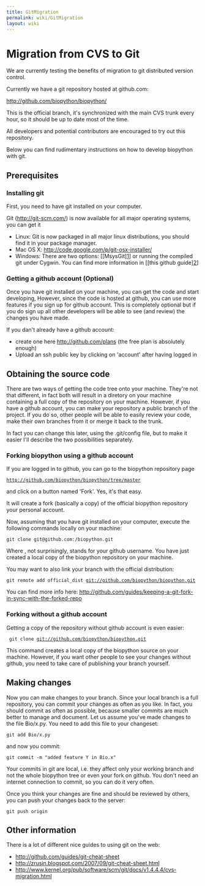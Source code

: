 ```yaml
---
title: GitMigration
permalink: wiki/GitMigration
layout: wiki
---
```


Migration from CVS to Git
=========================

We are currently testing the benefits of migration to git distributed
version control.

Currently we have a git repository hosted at github.com:

<http://github.com/biopython/biopython/>

This is the official branch, it's synchronized with the main CVS trunk
every hour, so it should be up to date most of the time.

All developers and potential contributors are encouraged to try out this
repository.

Below you can find rudimentary instructions on how to develop biopython
with git.

Prerequisites
-------------

### Installing git

First, you need to have git installed on your computer.

Git (http://git-scm.com/) is now available for all major operating
systems, you can get it

-   Linux: Git is now packaged in all major linux distributions, you
    should find it in your package manager.
-   Mac OS X: <http://code.google.com/p/git-osx-installer/>
-   Windows: There are two options:
    \[\[MsysGit\][1](http://code.google.com/p/msysgit/)\] or running the
    compiled git under Cygwin. You can find more information in \[\[this
    github
    guide\][2](http://github.com/guides/using-git-and-github-for-the-windows-for-newbies)\]

### Getting a github account (Optional)

Once you have git installed on your machine, you can get the code and
start developing, However, since the code is hosted at github, you can
use more features if you sign up for github account. This is completely
optional but if you do sign up all other developers will be able to see
(and review) the changes you have made.

If you dan't already have a github account:

-   create one here <http://github.com/plans> (the free plan is
    absolutely enough)
-   Upload an ssh public key by clicking on 'account' after having
    logged in

Obtaining the source code
-------------------------

There are two ways of getting the code tree onto your machine. They're
not that different, in fact both will result in a diretory on your
machine containing a full copy of the repository on your machine.
However, if you have a github account, you can make your repository a
public branch of the project. If you do so, other people will be able to
easily review your code, make their own branches from it or merge it
back to the trunk.

In fact you can change this later, using the .git/config file, but to
make it easier I'll describe the two possibilities separately.

### Forking biopython using a github account

If you are logged in to github, you can go to the biopython repository
page

[`http://github.com/biopython/biopython/tree/master`](http://github.com/biopython/biopython/tree/master)

and click on a button named 'Fork'. Yes, it's that easy.

It will create a fork (basically a copy) of the official biopython
repository your personal account.

Now, assuming that you have git installed on your computer, execute the
following commands locally on your machine:

`git clone git@github.com:`<your username>`/biopython.git`

Where <your username>, not surprisingly, stands for your github
username. You have just created a local copy of the biopython repository
on your machine.

You may want to also link your branch with the official distribution:

`git remote add official_dist `[`git://github.com/biopython/biopython.git`](git://github.com/biopython/biopython.git)

You can find more info here:
<http://github.com/guides/keeping-a-git-fork-in-sync-with-the-forked-repo>

### Forking without a github account

Getting a copy of the repository without github account is even easier:

` git clone `[`git://github.com/biopython/biopython.git`](git://github.com/biopython/biopython.git)

This command creates a local copy of the biopython source on your
machine. However, if you want other people to see your changes without
github, you need to take care of publishing your branch yourself.

Making changes
--------------

Now you can make changes to your branch. Since your local branch is a
full repository, you can commit your changes as often as you like. In
fact, you should commit as often as possible, because smaller commits
are much better to manage and document. Let us assume you've made
changes to the file Bio/x.py. You need to add this file to your
changeset:

`git add Bio/x.py`

and now you commit:

`git commit -m "added feature Y in Bio.x"`

Your commits in git are local, i.e. they affect only your working branch
and not the whole biopython tree or even your fork on github. You don't
need an internet connection to commit, so you can do it very often.

Once you think your changes are fine and should be reviewed by others,
you can push your changes back to the server:

`git push origin`

Other information
-----------------

There is a lot of different nice guides to using git on the web:

-   <http://github.com/guides/git-cheat-sheet>
-   <http://zrusin.blogspot.com/2007/09/git-cheat-sheet.html>
-   <http://www.kernel.org/pub/software/scm/git/docs/v1.4.4.4/cvs-migration.html>


